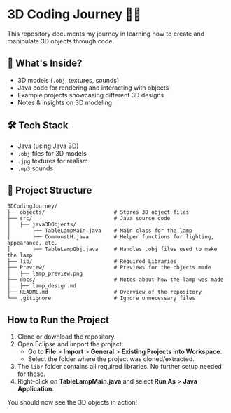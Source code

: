 # 3D Coding Journey 🚀🎨  
This repository documents my journey in learning how to create and manipulate 3D objects through code.  

## 📌 What's Inside?  
- 3D models (`.obj`, textures, sounds)  
- Java code for rendering and interacting with objects  
- Example projects showcasing different 3D designs  
- Notes & insights on 3D modeling  

## 🛠 Tech Stack  
- Java (using Java 3D)  
- `.obj` files for 3D models  
- `.jpg` textures for realism  
- `.mp3` sounds  

## 📁 Project Structure  
```plaintext
3DCodingJourney/
├── objects/                      # Stores 3D object files
├── src/                          # Java source code
│   ├── java3DObjects/
│       ├── TableLampMain.java    # Main class for the lamp
│       ├── CommonsLH.java        # Helper functions for lighting, appearance, etc.
│       ├── TableLampObj.java     # Handles .obj files used to make the lamp
├── lib/                          # Required Libraries  
├── Preview/                      # Previews for the objects made 
│   ├── lamp_preview.png
├── docs/                         # Notes about how the lamp was made
│   ├── lamp_design.md
├── README.md                     # Overview of the repository
└── .gitignore                    # Ignore unnecessary files
```

## How to Run the Project
1. Clone or download the repository.
2. Open Eclipse and import the project:
   - Go to **File** > **Import** > **General** > **Existing Projects into Workspace**.
   - Select the folder where the project was cloned/extracted.
3. The `lib/` folder contains all required libraries. No further setup needed for these.
4. Right-click on **TableLampMain.java** and select **Run As** > **Java Application**.

You should now see the 3D objects in action!
